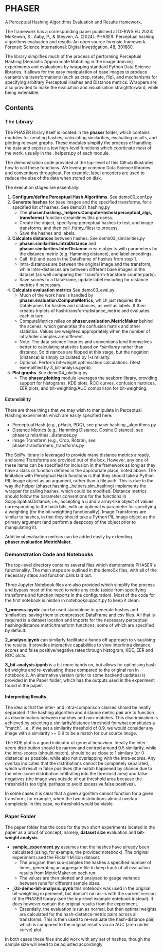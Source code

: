 # PHASER
A Perceptual Hashing Algorithms Evaluation and Results framework.

The framework has a corresponding paper published at DFRWS EU 2023:
McKeown, S., Aaby, P., & Steyven, A. (2024). PHASER: Perceptual hashing algorithms evaluation and results-An open source forensic framework. Forensic Science International: Digital Investigation, 48, 301680.

The library simplifies much of the process of performing Perceptual Hashing (Semantic Approximate Matching in the image domain) experiments and evaluations by wrapping standard Python Data Science libraries. It allows for the easy manipulation of base images to produce variants via transformations (such as crop, rotate, flip), and mechanisms for specifying arbitrary Perceptual Hashes and Distance metrics.
Wrappers are also provided to make the evaluation and visualisation straightforward, while being extensible.


## Contents

### The Library

The PHASER library itself is located in the **phaser** folder, which contains modules for creating hashes, calculating similarities, evaluating results, and plotting relevant graphs. 
These modules simplify the process of handling the data and expose a few high-level functions which coordinate most of the work, usually in the _helpers.py of each module.

The demonstration code provided at the top-level of this Github illustrates how to call these functions. We leverage common Data Science libraries and conventions throughout. For example, label encoders are used to reduce the size of the data when stored on disk.

The execution stages are essentially:
1. **Configure/define Perceptual Hash Algorithms**. See demo00_conf.py
2. **Generate hashes** for base images and the specified transforms, for a specified list of hashes. See demo01_hashing.py
	- The **phaser.hashing._helpers.ComputeHashes(perceptual_algs, transforms)** function streamlines this process. 
	- Create the object, specifying perceptual hashes to test, and image transforms, and then call .fit(my_files) to process.
	- Save the hashes and labels.
3. **Calculate distances** between hashes. See demo02_similarities.py
	- **phaser.similarities.IntraDistance** and **phaser.similarities.InterDistance** create objects with parameters for the distance metric (e.g. Hamming distance), and label encodings.
	- Call .fit() and pass in the DataFrame of hashes from step 1.
	- Intra-distances are between the original image and the transform, while Inter-distances are between different base images in the dataset (as well comparing their transform-transform counterparts).
	- Save scores to a DataFrame, update label encoding for distance metrics if necessary.
4. **Calculate evaluation metrics** See demo03_eval.py
	- Much of the work here is handled by **phaser.evaluation.ComputeMetrics**, which just requires the DataFrames for hashes and distances, as well as labels. It then creates triplets of hash/transform/distance_metric and evaluates each in turn.
	-  ComputeMetrics relies on **phaser.evaluation.MetricMaker** behind the scenes, which generates the confusion matrix and other statistics. Values are weighted appropriately when the number of intra/inter samples are different.
	- Note: The data science libraries and conventions lend themselves better to calculating statistics based on **similarity* rather than distance. So distances are flipped at this stage, but the negation (distance) is simply calculated by 1-similarity.
	- Optional: Perform bit-weight optimisation calculations. (Best exemplified by 3_bit-analysis.pynb).
5. **Plot graphs**. See demo04_plotting.py
	- The **phaser.plotting** module leverages the seaborn library, providing support for histograms, KDE plots, ROC  curves, confusion matrices, EER plots, and bit-weighting/AUC comparison for bit-weighting.

#### Extensibility
There are three things that we may wish to manipulate in Perceptual Hashing experiments which are easily specified here:

- Perceptual Hash (e.g., pHash, PDQ), see phaser.hashing._algorithms.py
- Distance Metrics (e.g., Hamming Distance, Cosine Distance), see phaser.similarities._distances.py
- Image Transform (e.g., Crop, Rotate), see phaser.transformers._transforms.py

The SciPy library is leveraged to provide many distance metrics already, and some Transforms are provided out of the box. However, any one of these items can be specified for inclusion in the framework as long as they have a class or function defined in the appropriate place, noted above.
The limitation with Perceptual Hash functions is that they should take a Python PIL.Image object as an argument, rather than a file path. This is due to the way the helper (phaser.hashing._helpers.sim_hashing) implements the wrapper for calling hashes, which could be modified.
Distance metrics should follow the parameter conventions for the functions in Scipy.Spatial.Distance, i.e., accepting a u and v array-like object of values corresponding to the hash bits, with an optional w parameter for specifying a weighting (for the bit-weighting functionality).
Image Transforms are similar to hashes, in that they should take a Python PIL.Image object as the primary argument (and perform a deepcopy of the object prior to manipulating it).

Additional evaluation metrics can be added easily by extending **phaser.evaluation.MetricMaker**.

### Demonstration Code and Notebooks

The top-level directory contains several files which demonstrate PHASER's functionality. The main steps are outlined in the demo0x files, with all of the necessary steps and function calls laid out.

Three Jupyter Notebook files are also provided which simplify the process and bypass most of the need to write any code (aside from specifying transforms and function imports in the configuration). Most of the code for the first notebook is hidden in notebooksupport.py to keep it clean.

**1_process.ipynb**: can be used standalone to generate hashes and similarities, saving them to compressed DataFrame and csv files. All that is required is a dataset location and imports for the necessary perceptual hashing/distance metric/transform functions, some of which are specified by default.

**2_analyse.ipynb**  can similarly facilitate a hands off approach to visualising the results. It provides interactive capabilities to view inter/intra distance, scores and false positive/negative rates through histogram, KDE, EER and ROC plots.

**3_bit-analysis.ipynb** is a bit more hands on, but allows for optimising hash-bit weights and re-evaluating these compared to the original run in notebook 2.
An alternative version (prior to some backend updates) is provided in the Paper folder, which has the outputs used in the experiment found in the paper.

#### Interpreting Results
The idea is that the inter- and intra-comparison classes should be neatly separated if the hashing  algorithm and distance metric pair are to function as discriminators between matches and non-matches. This discrimination is achieved by selecting a similarity/distance threshold for what constitutes a "match". i.e., if we set a similarity threshold of 0.9, we would consider any image with a similarity >= 0.9 to be a match for our source image.

The KDE plot is a good indicator of general behaviour. Ideally the inter-score distribution should be narrow and centred around 0.5 similarity, while the intra-scores (should match), should be as close to 1 similary (or 0 distance) as possible, while also not overlapping with the intra-scores.
Any overlap indicates that the distributions cannot be completely separated, which will result in false positives (the match happened by chance due to the inter-score distribution infiltrating into the threshold area) and false negatives (the image was outside of our threshold area because the threshold is too tight, perhaps to avoid excessive false positives).

In some cases it is clear that a given algorithm cannot function for a given transform, for example, when the two distributions almost overlap completely. In this case, no threshold would be viable.

### Paper Folder

The paper folder has the code for the two short experiments located in the paper as a proof of concept, namely, **dataset size** evaluation and **bit-weight analysis**.

- **sample_experiment.py** assumes that the hashes have already been calculated (using, for example, the provided notebook). The original experiment used the Flickr 1 Million dataset.
	- The program then sub-samples the hashes a specified number of times, generating an aggregate file to keep track of all evaluation results from MetricMaker on each run.
	- The values are then plotted and analysed to gauge variance between runs for different sample sizes.
- **_03-demo-bit-analysis.ipynb** this notebook was used in the original bit-weighting experiment, but doesn't run as-is with the current version of the PHASER library (see the top-level example notebook instead). It does however contain the original results from the experiment.
	- Essentially, the evaluation is run as normal, but then optimal weights are calculated for the hash-distance metric pairs across all transforms. This is then used to re-evaluate the hash-distance pair, which is compared to the original results via an AUC (area under curve) plot.

In both cases these files should work with any set of hashes, though the sample size will need to be adjusted accordingly

